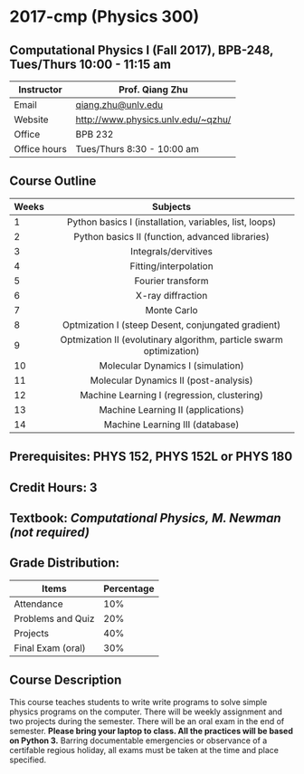 # 2017-cmp (Physics 300) 
## Computational Physics I (Fall 2017), BPB-248, Tues/Thurs 10:00 - 11:15 am
|Instructor| Prof. Qiang Zhu|
|--|-------------------------------|
|Email | qiang.zhu@unlv.edu|
|Website|http://www.physics.unlv.edu/~qzhu/|
|Office| BPB 232|\n",
|Office hours | Tues/Thurs 8:30 - 10:00 am|
    
## Course Outline
|Weeks | Subjects|
|------|:--------:|
|1     |Python basics I (installation, variables, list, loops)|
|2     |Python basics II (function, advanced libraries)|
|3     |Integrals/dervitives|
|4     |Fitting/interpolation|
|5     |Fourier transform|
|6     |X-ray diffraction|
|7     |Monte Carlo|
|8     |Optmization I (steep Desent, conjungated gradient)|
|9     |Optmization II (evolutinary algorithm, particle swarm optimization)|
|10    |Molecular Dynamics I (simulation)|
|11    |Molecular Dynamics II (post-analysis)|
|12    |Machine Learning I (regression, clustering)|
|13    | Machine Learning II (applications)|
|14    |Machine Learning III (database)|
    
## Prerequisites: PHYS 152, PHYS 152L or PHYS 180
## Credit Hours: 3
## Textbook: _Computational Physics, M. Newman (not required)_
## Grade Distribution:
|Items|Percentage|
|-----------|----|
|Attendance        |10%|
|Problems and Quiz| 20%|
|Projects | 40% |
|Final Exam (oral) | 30% |
 
 ## Course Description
This course teaches students to write write programs to solve simple physics programs on the computer. There will be weekly assignment and two projects during the semester. There will be an oral exam in the end of semester. __Please bring your laptop to class. All the practices will be based on Python 3.__ Barring documentable emergencies or observance of a certifable regious holiday, all exams must be taken at the time and place specified.

